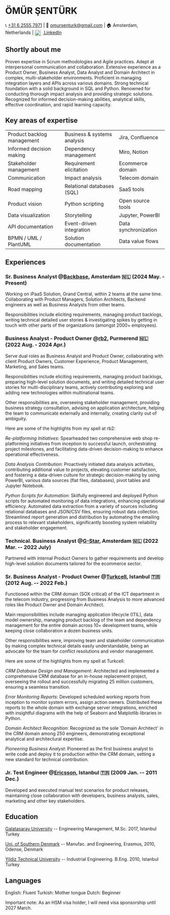 # **ÖMÜR ŞENTÜRK**

📞 [+31 6 2555 7971](tel:+31625557971) | 📧 <omursenturk@gmail.com> | 🏠 Amsterdam, Netherlands | <a href="https://www.linkedin.com/in/omursenturk" target="_blank">
  <img src="https://cdn-icons-png.flaticon.com/512/174/174857.png" alt="LinkedIn" style="width:20px;height:20px;vertical-align:middle;margin-right:5px;"> LinkedIn
</a>

## **Shortly about me**

Proven expertise in Scrum methodologies and Agile practices. Adept at
interpersonal communication and collaboration. Extensive experience as a
Product Owner, Business Analyst, Data Analyst and Domain Architect in
complex, multi-stakeholder environments. Proficient in managing
integration layers and APIs across various domains. Strong technical
foundation with a solid background in SQL and Python. Renowned for
conducting thorough impact analysis and providing strategic solutions.
Recognized for informed decision-making abilities, analytical skills,
effective coordination, and rapid learning capacity.

## **Key areas of expertise**

<table border="0">
  <tr>
    <td>Product backlog management</td>
    <td>Business & systems analysis</td>
    <td>Jira, Confluence</td>
  </tr>
  <tr>
    <td>Informed decision making</td>
    <td>Dependency management</td>
    <td>Miro, Notion</td>
  </tr>
  <tr>
    <td>Stakeholder management</td>
    <td>Requirement elicitation</td>
    <td>Ecommerce domain</td>
  </tr>
  <tr>
    <td>Communication</td>
    <td>Impact analysis</td>
    <td>Telecom domain</td>
  </tr>
  <tr>
    <td>Road mapping</td>
    <td>Relational databases (SQL)</td>
    <td>SaaS tools</td>
  </tr>
  <tr>
    <td>Product vision</td>
    <td>Python scripting</td>
    <td>Open source tools</td>
  </tr>
  <tr>
    <td>Data visualization</td>
    <td>Storytelling</td>
    <td>Jupyter, PowerBI</td>
  </tr>
  <tr>
    <td>API documentation</td>
    <td>Event-driven integration</td>
    <td>Data synchronization</td>
  </tr>
  <tr>
    <td>BPMN / UML / PlantUML</td>
    <td>Solution documentation</td>
    <td>Data value flows</td>
  </tr>
</table>


## **Experiences**

### **Sr. Business Analyst @[Backbase](https://www.backbase.com), Amsterdam 🇳🇱 (2024 May. - Present)**

Working on iPaaS Solution, Grand Central, within 2 teams at the same time. Collaborating with Product Managers, Solution Architects, Backend engineers as well as Business Analysts from other teams.

Responsibilities include eliciting requirements, managing product backlogs, writing technical detailed user stories & investigating spikes by getting in touch with other parts of the organizations (amongst 2000+ employees).

### **Business Analyst - Product Owner @[rb2](https://www.rb2.nl/en), Purmerend 🇳🇱 (2022 Aug. - 2024 Apr.)**

Serve dual roles as Business Analyst and Product Owner, collaborating
with client Product Owners, Customer Experience, Product Management,
Marketing, and Sales teams.

Responsibilities include eliciting requirements, managing product backlogs, preparing high-level solution documents, and writing detailed technical user stories for multi-disciplinary teams, actively contributing exploring and adding new technologies within multinational teams.

Other responsibilities are, overseeing stakeholder management, providing business strategy consultation, advising on application architecture, helping the team to communicate externally and internally, creating clarity out of ambiguity.

Here are some of the highlights from my spell at rb2:

*Re-platforming Initiatives*: Spearheaded two comprehensive web shop re-platforming initiatives from inception to successful launch, orchestrating project milestones, and facilitating data-driven decision-making to enhance operational effectiveness.

*Data Analysis Contribution*: Proactively initiated data analysis activities, contributing additional value to projects, elevating customer satisfaction, and fostering a data-driven culture for strategic decision-making by using PowerBI, various data sources (flat files, databases), pivot tables and Jupyter Notebook.

*Python Scripts for Automation*: Skilfully engineered and deployed Python scripts for automated monitoring of data integrations, enhancing operational efficiency. Automated data extraction from a variety of sources including relational databases and JSON/CSV files, ensuring robust data collection. Streamlined report generation and distribution by automating the emailing process to relevant stakeholders, significantly boosting system reliability and stakeholder engagement.

### **Technical. Business Analyst @[G-Star](https://www.g-star.com/), Amsterdam 🇳🇱 (2022 Mar. -- 2022 July)**

Partnered with internal Product Owners to gather requirements and develop high-level solution documents tailored for the ecommerce sector.

### **Sr. Business Analyst - Product Owner @[Turkcell](https://www.turkcell.com.tr/english-support), Istanbul 🇹🇷 (2012 Aug. -- 2022 Feb.)**

Functioned within the CRM domain (SOX critical) of the ICT department in the telecom industry, progressing from Business Analysis to more advanced roles like Product Owner and Domain Architect.

Main responsibilities include managing application lifecycle (ITIL), data model ownership, managing product backlog of the team and dependency management for the entire domain across 10+ development teams, while keeping close collaboration a dozen business units.

Other responsibilities were, improving team and stakeholder communication by making complex technical details easily understandable, being an advocate for the team for conflict resolutions and vendor management.

Here are some of the highlights from my spell at Turkcell:

*CRM Database Design and Management*: Architected and implemented a comprehensive CRM database for an in-house replacement project, overseeing the rollout and successfully migrating 25 million customers, ensuring a seamless transition.

*Error Monitoring Reports*: Developed scheduled working reports from inception to monitor system errors, assign action owners. Distributed these reports to the whole domain with exchange server integrations, enriched with insightful diagrams with the help of Seaborn and Matplotlib libraries in Python.

*Domain Architect Recognition*: Recognized as the sole \'Domain Architect\' in the CRM domain among 250 engineers, demonstrating exceptional analytical and architectural expertise.

*Pioneering Business Analyst*: Pioneered as the first business analyst to write code and deploy it to production within the CRM domain, setting a new standard for technical contribution.

### **Jr. Test Engineer @[Ericsson](https://www.ericsson.com/), Istanbul 🇹🇷 (2009 Jan. -- 2011 Dec.)**

Developed and executed manual test scenarios for product releases, maintaining close collaboration with developers, business analysts, sales, marketing and other key stakeholders.

## **Education**

[Galatasaray University](https://gsu.edu.tr/en) -- Engineering Management, M.Sc. 2017, Istanbul Turkey

[Uni. of Southern Denmark](https://www.sdu.dk/en) -- Manufac. and Engineering, Erasmus, 2010, Odense, Denmark

[Yildiz Technical University](https://yildiz.edu.tr/en) -- Industrial Engineering. B.Eng. 2010, Istanbul Turkey

## **Languages** 

English: Fluent 
Turkish: Mother tongue 
Dutch: Beginner

Important note: As an HSM visa holder, I will need visa sponsorship
until 2027 March.
